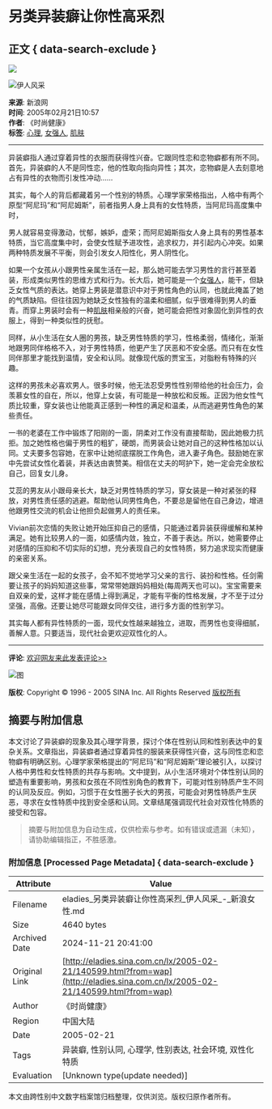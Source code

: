 # 另类异装癖让你性高采烈

## 正文 { data-search-exclude }


![](http://image2.sina.com.cn/living/v/ss112711.gif)

![伊人风采](http://image2.sina.com.cn/lx/2004-10-27/U765P8T1D119489F921DT20041027170907.jpg)

**来源**: 新浪网  
**时间**: 2005年02月21日10:57  
**作者**: 《时尚健康》  
**标签**: [心理](http://chanews.sina.com.cn/s.cgi?k=心理&c=8), [女强人](http://chanews.sina.com.cn/s.cgi?k=女强人&c=8), [肌肤](http://chanews.sina.com.cn/s.cgi?k=肌肤&c=8&t=title)  

---

异装癖指人通过穿着异性的衣服而获得性兴奋。它跟同性恋和恋物癖都有所不同。首先，异装癖的人不是同性恋，他的性取向指向异性；其次，恋物癖是人去刻意地占有异性的衣物而引发性冲动……

其实，每个人的背后都藏着另一个性别的特质。心理学家荣格指出，人格中有两个原型“阿尼玛”和“阿尼姆斯”，前者指男人身上具有的女性特质，当阿尼玛高度集中时，

男人就容易变得激动，忧郁，嫉妒，虚荣；而阿尼姆斯指女人身上具有的男性基本特质，当它高度集中时，会使女性赋予进攻性，追求权力，并引起内心冲突。如果两种特质发展不平衡，则会引发女人阳性化，男人阴性化。

如果一个女孩从小跟男性亲属生活在一起，那么她可能去学习男性的言行甚至着装，形成类似男性的思维方式和行为。长大后，她可能是一个[女强人](http://chanews.sina.com.cn/s.cgi?k=女强人&c=8)，能干，但缺乏女性气质的表达。她穿上男装是潜意识中对于男性角色的认同，也就此掩盖了她的气质缺陷。但往往因为她缺乏女性独有的温柔和细腻，似乎很难得到男人的垂青。而穿上男装时会有一种[肌肤](http://chanews.sina.com.cn/s.cgi?k=肌肤&c=8&t=title)相亲般的兴奋，她可能会把性对象固化到异性的衣服上，得到一种类似性的抚慰。

同样，从小生活在女人圈的男孩，缺乏男性特质的学习，性格柔弱，情绪化，渐渐地跟男同伴格格不入，对于男性特质，他更产生了厌恶和不安全感。而只有在女性同伴那里才能找到温情，安全和认同。就像现代版的贾宝玉，对脂粉有特殊的兴趣。

这样的男孩未必喜欢男人。很多时候，他无法忍受男性性别带给他的社会压力，会羡慕女性的自在，所以，他穿上女装，有可能是一种放松和反叛。正因为他女性气质比较重，穿女装也让他能真正感到一种性的满足和温柔，从而逃避男性角色的某些责任。

一书的老婆在工作中锻炼了阳刚的一面，阴柔对工作没有直接帮助，因此她极力抗拒。加之她性格也偏于男性的粗犷，硬朗，而男装会让她对自己的这种性格加以认同。丈夫要多包容她，在家中让她彻底摆脱工作角色，进入妻子角色。鼓励她在家中先尝试女性化着装，并表达由衷赞美。相信在丈夫的呵护下，她一定会完全放松自己，回复女儿身。

艾蕊的男友从小跟母亲长大，缺乏对男性特质的学习，穿女装是一种对紧张的释放，对男性责任感的逃避。帮助他认同男性角色，不要总是留他在自己身边，增进他跟男性交流的机会让他担负起做男人的责任来。

Vivian前次恋情的失败让她开始压抑自己的感情，只能通过着异装获得缓解和某种满足。她有比较男人的一面，如感情内敛，独立，不善于表达。所以，她需要停止对感情的压抑和不切实际的幻想，充分表现自己的女性特质，努力追求现实而健康的亲密关系。

跟父亲生活在一起的女孩子，会不知不觉地学习父亲的言行、装扮和性格。任剑需要让孩子的妈妈知道这些事，常常带她跟妈妈相处(每周两天也可以)。宝宝需要来自双亲的爱，这样才能在感情上得到满足，才能有平衡的性格发展，才不至于过分坚强，高傲。还要让她尽可能跟女同伴交往，进行多方面的性别学习。

其实每人都有异性特质的一面，现代女性越来越独立，进取，而男性也变得细腻，善解人意。只要适当，现代社会更欢迎双性化的人。

---

**评论**: [欢迎网友来此发表评论>>](http://comment.news.sina.com.cn/cgi-bin/comment/comment.cgi?channel=shuo&newsid=140599)  

![图](http://image2.sina.com.cn/living/images/zw4.gif)  

**版权**: Copyright © 1996 - 2005 SINA Inc. All Rights Reserved [版权所有](http://home.sina.com.cn/intro/copyright.shtml)

## 摘要与附加信息

<!-- tcd_abstract -->
本文讨论了异装癖的现象及其心理学背景，探讨个体在性别认同和性别表达中的复杂关系。文章指出，异装癖者通过穿着异性的服装来获得性兴奋，这与同性恋和恋物癖有明确区别。心理学家荣格提出的“阿尼玛”和“阿尼姆斯”理论被引入，以探讨人格中男性和女性特质的共存与影响。文中提到，从小生活环境对个体性别认同的塑造有重要影响，男孩和女孩在不同性别角色的教育下，可能对性别特质产生不同的认同及反应。例如，习惯于在女性圈子长大的男孩，可能会对男性特质产生厌恶，寻求在女性特质中找到安全感和认同。文章结尾强调现代社会对双性化特质的接受和包容。
<!-- tcd_abstract_end -->

> 摘要与附加信息为自动生成，仅供检索与参考。如有错误或遗漏（未知），请协助编辑指正，不胜感激。

### 附加信息 [Processed Page Metadata] { data-search-exclude }

| Attribute       | Value                                  |
|-----------------|----------------------------------------|
| Filename        | eladies_另类异装癖让你性高采烈_伊人风采_-_新浪女性.md                             |
| Size            | 4640 bytes                           |
| Archived Date   | 2024-11-21 20:41:00                             |
| Original Link   | [http://eladies.sina.com.cn/lx/2005-02-21/140599.html?from=wap](http://eladies.sina.com.cn/lx/2005-02-21/140599.html?from=wap)                       |
| Author          | 《时尚健康》                               |
| Region          | 中国大陆                               |
| Date            | 2005-02-21                                 |
| Tags            | 异装癖, 性别认同, 心理学, 性别表达, 社会环境, 双性化特质                                 |
| Evaluation            | [Unknown type(update needed)]                                 |
<!-- tcd_table_end -->

本文由跨性别中文数字档案馆归档整理，仅供浏览。版权归原作者所有。
